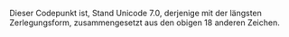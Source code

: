 Dieser Codepunkt ist, Stand Unicode 7.0, derjenige mit der längsten
Zerlegungsform, zusammengesetzt aus den obigen 18 anderen Zeichen.
